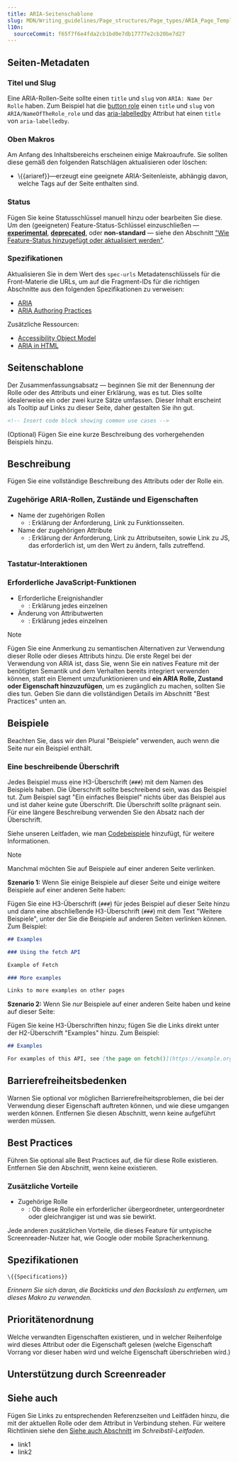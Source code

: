 ```yaml
---
title: ARIA-Seitenschablone
slug: MDN/Writing_guidelines/Page_structures/Page_types/ARIA_Page_Template
l10n:
  sourceCommit: f65f7f6e4fda2cb1bd0e7db17777e2cb20be7d27
---
```


## Seiten-Metadaten

### Titel und Slug

Eine ARIA-Rollen-Seite sollte einen `title` und `slug` von `ARIA: Name Der Rolle` haben. Zum Beispiel hat die [button role](/de/docs/Web/Accessibility/ARIA/Reference/Roles/button_role) einen `title` und `slug` von `ARIA/NameOfTheRole_role` und das [aria-labelledby](/de/docs/Web/Accessibility/ARIA/Reference/Attributes/aria-labelledby) Attribut hat einen `title` von `aria-labelledby`.

### Oben Makros

Am Anfang des Inhaltsbereichs erscheinen einige Makroaufrufe. Sie sollten diese gemäß den folgenden Ratschlägen aktualisieren oder löschen:

- \\{{ariaref}}—erzeugt eine geeignete ARIA-Seitenleiste, abhängig davon, welche Tags auf der Seite enthalten sind.

### Status

Fügen Sie keine Statusschlüssel manuell hinzu oder bearbeiten Sie diese. Um den (geeigneten) Feature-Status-Schlüssel einzuschließen — [**experimental**](/de/docs/MDN/Writing_guidelines/Experimental_deprecated_obsolete#experimental), [**deprecated**](/de/docs/MDN/Writing_guidelines/Experimental_deprecated_obsolete#deprecated), oder **non-standard** — siehe den Abschnitt ["Wie Feature-Status hinzugefügt oder aktualisiert werden"](/de/docs/MDN/Writing_guidelines/Page_structures/Feature_status#how_feature_statuses_are_added_or_updated).

### Spezifikationen

Aktualisieren Sie in dem Wert des `spec-urls` Metadatenschlüssels für die Front-Materie die URLs, um auf die Fragment-IDs für die richtigen Abschnitte aus den folgenden Spezifikationen zu verweisen:

- [ARIA](https://w3c.github.io/aria/)
- [ARIA Authoring Practices](https://www.w3.org/WAI/ARIA/apg/)

Zusätzliche Ressourcen:

- [Accessibility Object Model](https://wicg.github.io/aom/spec/)
- [ARIA in HTML](https://w3c.github.io/html-aria/)

## Seitenschablone

Der Zusammenfassungsabsatz — beginnen Sie mit der Benennung der Rolle oder des Attributs und einer Erklärung, was es tut. Dies sollte idealerweise ein oder zwei kurze Sätze umfassen. Dieser Inhalt erscheint als Tooltip auf Links zu dieser Seite, daher gestalten Sie ihn gut.

```html
<!-- Insert code block showing common use cases -->
```

(Optional) Fügen Sie eine kurze Beschreibung des vorhergehenden Beispiels hinzu.

## Beschreibung

Fügen Sie eine vollständige Beschreibung des Attributs oder der Rolle ein.

### Zugehörige ARIA-Rollen, Zustände und Eigenschaften

- Name der zugehörigen Rollen
  - : Erklärung der Anforderung, Link zu Funktionsseiten.
- Name der zugehörigen Attribute
  - : Erklärung der Anforderung, Link zu Attributseiten, sowie Link zu JS, das erforderlich ist, um den Wert zu ändern, falls zutreffend.

### Tastatur-Interaktionen

### Erforderliche JavaScript-Funktionen

- Erforderliche Ereignishandler
  - : Erklärung jedes einzelnen
- Änderung von Attributwerten
  - : Erklärung jedes einzelnen

> [!NOTE]
> Fügen Sie eine Anmerkung zu semantischen Alternativen zur Verwendung dieser Rolle oder dieses Attributs hinzu. Die erste Regel bei der Verwendung von ARIA ist, dass Sie, wenn Sie ein natives Feature mit der benötigten Semantik und dem Verhalten bereits integriert verwenden können, statt ein Element umzufunktionieren und **ein ARIA Rolle, Zustand oder Eigenschaft hinzuzufügen**, um es zugänglich zu machen, sollten Sie dies tun. Geben Sie dann die vollständigen Details im Abschnitt "Best Practices" unten an.

## Beispiele

Beachten Sie, dass wir den Plural "Beispiele" verwenden, auch wenn die Seite nur ein Beispiel enthält.

### Eine beschreibende Überschrift

Jedes Beispiel muss eine H3-Überschrift (`###`) mit dem Namen des Beispiels haben. Die Überschrift sollte beschreibend sein, was das Beispiel tut. Zum Beispiel sagt "Ein einfaches Beispiel" nichts über das Beispiel aus und ist daher keine gute Überschrift. Die Überschrift sollte prägnant sein. Für eine längere Beschreibung verwenden Sie den Absatz nach der Überschrift.

Siehe unseren Leitfaden, wie man [Codebeispiele](/de/docs/MDN/Writing_guidelines/Page_structures/Code_examples) hinzufügt, für weitere Informationen.

> [!NOTE]
> Manchmal möchten Sie auf Beispiele auf einer anderen Seite verlinken.
>
> **Szenario 1:** Wenn Sie einige Beispiele auf dieser Seite und einige weitere Beispiele auf einer anderen Seite haben:
>
> Fügen Sie eine H3-Überschrift (`###`) für jedes Beispiel auf dieser Seite hinzu und dann eine abschließende H3-Überschrift (`###`) mit dem Text "Weitere Beispiele", unter der Sie die Beispiele auf anderen Seiten verlinken können. Zum Beispiel:
>
> ```md
> ## Examples
>
> ### Using the fetch API
>
> Example of Fetch
>
> ### More examples
>
> Links to more examples on other pages
> ```
>
> **Szenario 2:** Wenn Sie _nur_ Beispiele auf einer anderen Seite haben und keine auf dieser Seite:
>
> Fügen Sie keine H3-Überschriften hinzu; fügen Sie die Links direkt unter der H2-Überschrift "Examples" hinzu. Zum Beispiel:
>
> ```md
> ## Examples
>
> For examples of this API, see [the page on fetch()](https://example.org/).
> ```

## Barrierefreiheitsbedenken

Warnen Sie optional vor möglichen Barrierefreiheitsproblemen, die bei der Verwendung dieser Eigenschaft auftreten können, und wie diese umgangen werden können. Entfernen Sie diesen Abschnitt, wenn keine aufgeführt werden müssen.

## Best Practices

Führen Sie optional alle Best Practices auf, die für diese Rolle existieren. Entfernen Sie den Abschnitt, wenn keine existieren.

### Zusätzliche Vorteile

- Zugehörige Rolle
  - : Ob diese Rolle ein erforderlicher übergeordneter, untergeordneter oder gleichrangiger ist und was sie bewirkt.

Jede anderen zusätzlichen Vorteile, die dieses Feature für untypische Screenreader-Nutzer hat, wie Google oder mobile Spracherkennung.

## Spezifikationen

`\{{Specifications}}`

_Erinnern Sie sich daran, die Backticks und den Backslash zu entfernen, um dieses Makro zu verwenden._

## Prioritätenordnung

Welche verwandten Eigenschaften existieren, und in welcher Reihenfolge wird dieses Attribut oder die Eigenschaft gelesen (welche Eigenschaft Vorrang vor dieser haben wird und welche Eigenschaft überschrieben wird.)

## Unterstützung durch Screenreader

## Siehe auch

Fügen Sie Links zu entsprechenden Referenzseiten und Leitfäden hinzu, die mit der aktuellen Rolle oder dem Attribut in Verbindung stehen. Für weitere Richtlinien siehe den [Siehe auch Abschnitt](/de/docs/MDN/Writing_guidelines/Writing_style_guide#see_also_section) im _Schreibstil-Leitfaden_.

- link1
- link2
